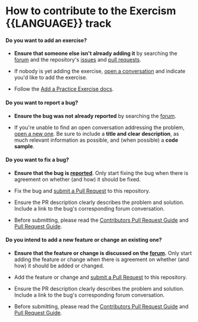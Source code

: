 # How to contribute to the Exercism {{LANGUAGE}} track

#### **Do you want to add an exercise?**

- **Ensure that someone else isn't already adding it** by searching the [forum](https://forum.exercism.org/c/programming/{{SLUG}}) and the repository's [issues](https://github.com/exercism/{{SLUG}}/issues) and [pull requests](https://github.com/exercism/{{SLUG}}/pulls).

- If nobody is yet adding the exercise, [open a conversation](https://forum.exercism.org/c/programming/{{SLUG}}) and indicate you'd like to add the exercise.

- Follow the [Add a Practice Exercise docs](https://exercism.org/docs/building/tracks/practice-exercises/add).

#### **Do you want to report a bug?**

- **Ensure the bug was not already reported** by searching the [forum](https://forum.exercism.org/c/programming/{{SLUG}}).

- If you're unable to find an open conversation addressing the problem, [open a new one](https://forum.exercism.org/new-topic?category={{SLUG}}). Be sure to include a **title and clear description**, as much relevant information as possible, and (when possible) a **code sample**.

#### **Do you want to fix a bug?**

- **Ensure that the bug is [reported](#do-you-want-to-report-a-bug)**.
  Only start fixing the bug when there is agreement on whether (and how) it should be fixed.

- Fix the bug and [submit a Pull Request](https://exercism.org/docs/building/github/contributors-pull-request-guide) to this repository.

- Ensure the PR description clearly describes the problem and solution.
  Include a link to the bug's corresponding forum conversation.

- Before submitting, please read the [Contributors Pull Request Guide](https://exercism.org/docs/building/github/contributors-pull-request-guide) and [Pull Request Guide](https://exercism.org/docs/community/being-a-good-community-member/pull-requests).

#### **Do you intend to add a new feature or change an existing one?**

- **Ensure that the feature or change is discussed on the [forum](https://forum.exercism.org/c/programming/{{SLUG}}).**
  Only start adding the feature or change when there is agreement on whether (and how) it should be added or changed.

- Add the feature or change and [submit a Pull Request](https://exercism.org/docs/building/github/contributors-pull-request-guide) to this repository.

- Ensure the PR description clearly describes the problem and solution.
  Include a link to the bug's corresponding forum conversation.

- Before submitting, please read the [Contributors Pull Request Guide](https://exercism.org/docs/building/github/contributors-pull-request-guide) and [Pull Request Guide](https://exercism.org/docs/community/being-a-good-community-member/pull-requests).
